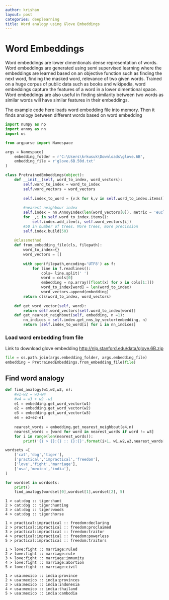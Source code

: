 ```yaml
---
author: krishan
layout: post
categories: deeplearning
title: Word analogy using Glove Embeddings
---
```

# Word Embeddings

Word embeddings are lower dimentionals dense representation of words. Word embeddings are generated using semi supervised learning where the embeddings are learned based on an objective function such as finding the next word, finding the masked word, relevance of two given words. Trained on a huge corpus of public data such as books and wikipedia, word embeddings capture the features of a word in a lower dimentional space. Word embeddings are also useful in finding similarity between two words as similar words will have similar features in their embeddings.

The example code here loads word embedding file into memory. Then it finds analogy between different words based on word embedding


```python
import numpy as np
import annoy as nn
import os

from argparse import Namespace
```


```python
args = Namespace(
    embedding_folder = r'C:\Users\krkusuk\Downloads\glove.6B',
    embedding_file = r'glove.6B.50d.txt'
)
```


```python
class PretrainedEmbeddings(object):
    def __init__(self, word_to_index, word_vectors):
        self.word_to_index = word_to_index
        self.word_vectors = word_vectors
        
        self.index_to_word = {v:k for k,v in self.word_to_index.items()}
        
        #nearest neighbour index
        self.index = nn.AnnoyIndex(len(word_vectors[0]), metric = 'euclidean')
        for _,i in self.word_to_index.items():
            self.index.add_item(i, self.word_vectors[i])
        #50 in number of trees. More trees, more precission
        self.index.build(50)
        
    @classmethod
    def from_embedding_file(cls, filepath):
        word_to_index={}
        word_vectors = []
        
        with open(filepath,encoding='UTF8') as f:
            for line in f.readlines():
                cols= line.split(' ')
                word = cols[0]
                embedding = np.array([float(x) for x in cols[1:]])
                word_to_index[word] = len(word_to_index)
                word_vectors.append(embedding)
        return cls(word_to_index, word_vectors)
    
    def get_word_vector(self, word):
        return self.word_vectors[self.word_to_index[word]]
    def get_nearest_neighbout(self, embedding, n =1):
        nn_indices = self.index.get_nns_by_vector(embedding, n)
        return [self.index_to_word[i] for i in nn_indices]
```

### Load word embedding from file

Link to download glove embedding 
http://nlp.stanford.edu/data/glove.6B.zip


```python
file = os.path.join(args.embedding_folder, args.embedding_file)
embedding = PretrainedEmbeddings.from_embedding_file(file)
```

## Find word analogy


```python
def find_analogy(w1,w2,w3, n):
    #w1-w2 = w3-w4
    #w4 = w3 + w2 -w1
    e1 = embedding.get_word_vector(w1)
    e2 = embedding.get_word_vector(w2)
    e3 = embedding.get_word_vector(w3)
    e4 = e3+e2-e1
    
    nearest_words = embedding.get_nearest_neighbout(e4,n)
    nearest_words = [word for word in nearest_words if word != w3]
    for i in range(len(nearest_words)):
        print('{} > {}:{} :: {}:{}'.format(i+1, w1,w2,w3,nearest_words[i]))
```


```python
wordsets =[
    ['cat','dog','tiger'],
    ['practical','impractical','freedom'],
    ['love','fight','marriage'],
    ['usa','mexico','india'],
]

for wordset in wordsets:
    print()
    find_analogy(wordset[0],wordset[1],wordset[2], 5)
```

    
    1 > cat:dog :: tiger:hunt
    2 > cat:dog :: tiger:hunting
    3 > cat:dog :: tiger:woods
    4 > cat:dog :: tiger:horse
    
    1 > practical:impractical :: freedom:declaring
    2 > practical:impractical :: freedom:proclaimed
    3 > practical:impractical :: freedom:traitor
    4 > practical:impractical :: freedom:powerless
    5 > practical:impractical :: freedom:traitors
    
    1 > love:fight :: marriage:ruled
    2 > love:fight :: marriage:rule
    3 > love:fight :: marriage:immunity
    4 > love:fight :: marriage:abortion
    5 > love:fight :: marriage:civil
    
    1 > usa:mexico :: india:province
    2 > usa:mexico :: india:provinces
    3 > usa:mexico :: india:indonesia
    4 > usa:mexico :: india:thailand
    5 > usa:mexico :: india:cambodia
    
